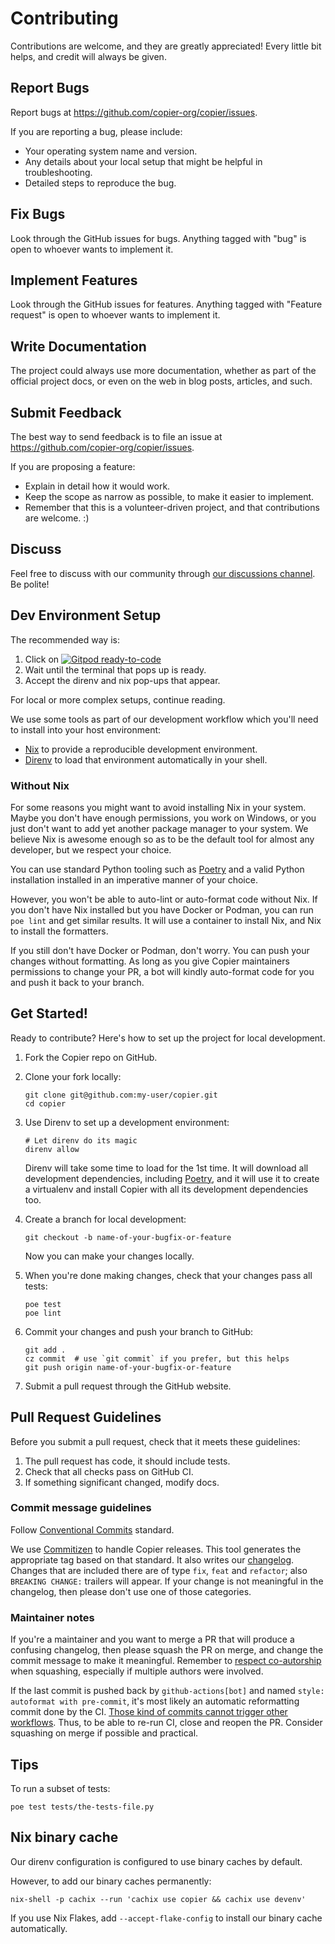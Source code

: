 # Contributing

Contributions are welcome, and they are greatly appreciated! Every little bit helps, and
credit will always be given.

## Report Bugs

Report bugs at <https://github.com/copier-org/copier/issues>.

If you are reporting a bug, please include:

-   Your operating system name and version.
-   Any details about your local setup that might be helpful in troubleshooting.
-   Detailed steps to reproduce the bug.

## Fix Bugs

Look through the GitHub issues for bugs. Anything tagged with "bug" is open to whoever
wants to implement it.

## Implement Features

Look through the GitHub issues for features. Anything tagged with "Feature request" is
open to whoever wants to implement it.

## Write Documentation

The project could always use more documentation, whether as part of the official project
docs, or even on the web in blog posts, articles, and such.

## Submit Feedback

The best way to send feedback is to file an issue at
<https://github.com/copier-org/copier/issues>.

If you are proposing a feature:

-   Explain in detail how it would work.
-   Keep the scope as narrow as possible, to make it easier to implement.
-   Remember that this is a volunteer-driven project, and that contributions are
    welcome. :)

## Discuss

Feel free to discuss with our community through
[our discussions channel](https://github.com/copier-org/copier/discussions). Be polite!

## Dev Environment Setup

The recommended way is:

1. Click on
   [![Gitpod ready-to-code](https://img.shields.io/badge/Gitpod-ready--to--code-blue?logo=gitpod)](https://gitpod.io/#https://github.com/copier-org/copier)
1. Wait until the terminal that pops up is ready.
1. Accept the direnv and nix pop-ups that appear.

For local or more complex setups, continue reading.

We use some tools as part of our development workflow which you'll need to install into
your host environment:

-   [Nix](https://nixos.org/download.html) to provide a reproducible development
    environment.
-   [Direnv](https://direnv.net/) to load that environment automatically in your shell.

### Without Nix

For some reasons you might want to avoid installing Nix in your system. Maybe you don't
have enough permissions, you work on Windows, or you just don't want to add yet another
package manager to your system. We believe Nix is awesome enough so as to be the default
tool for almost any developer, but we respect your choice.

You can use standard Python tooling such as [Poetry][] and a valid Python installation
installed in an imperative manner of your choice.

However, you won't be able to auto-lint or auto-format code without Nix. If you don't
have Nix installed but you have Docker or Podman, you can run `poe lint` and get similar
results. It will use a container to install Nix, and Nix to install the formatters.

If you still don't have Docker or Podman, don't worry. You can push your changes without
formatting. As long as you give Copier maintainers permissions to change your PR, a bot
will kindly auto-format code for you and push it back to your branch.

[Poetry]: https://python-poetry.org/

## Get Started!

Ready to contribute? Here's how to set up the project for local development.

1.  Fork the Copier repo on GitHub.
1.  Clone your fork locally:

    ```shell
    git clone git@github.com:my-user/copier.git
    cd copier
    ```

1.  Use Direnv to set up a development environment:

    ```shell
    # Let direnv do its magic
    direnv allow
    ```

    Direnv will take some time to load for the 1st time. It will download all
    development dependencies, including [Poetry][], and it will use it to create a
    virtualenv and install Copier with all its development dependencies too.

1.  Create a branch for local development:

    ```shell
    git checkout -b name-of-your-bugfix-or-feature
    ```

    Now you can make your changes locally.

1.  When you're done making changes, check that your changes pass all tests:

    ```shell
    poe test
    poe lint
    ```

1.  Commit your changes and push your branch to GitHub:

    ```shell
    git add .
    cz commit  # use `git commit` if you prefer, but this helps
    git push origin name-of-your-bugfix-or-feature
    ```

1.  Submit a pull request through the GitHub website.

## Pull Request Guidelines

Before you submit a pull request, check that it meets these guidelines:

1.  The pull request has code, it should include tests.
1.  Check that all checks pass on GitHub CI.
1.  If something significant changed, modify docs.

### Commit message guidelines

Follow [Conventional Commits](https://www.conventionalcommits.org/en/v1.0.0/) standard.

We use [Commitizen](https://commitizen-tools.github.io/commitizen/) to handle Copier
releases. This tool generates the appropriate tag based on that standard. It also writes
our [changelog](CHANGELOG.md). Changes that are included there are of type `fix`, `feat`
and `refactor`; also `BREAKING CHANGE:` trailers will appear. If your change is not
meaningful in the changelog, then please don't use one of those categories.

### Maintainer notes

If you're a maintainer and you want to merge a PR that will produce a confusing
changelog, then please squash the PR on merge, and change the commit message to make it
meaningful. Remember to
[respect co-autorship](https://docs.github.com/en/pull-requests/committing-changes-to-your-project/creating-and-editing-commits/creating-a-commit-with-multiple-authors)
when squashing, especially if multiple authors were involved.

If the last commit is pushed back by `github-actions[bot]` and named
`style: autoformat with pre-commit`, it's most likely an automatic reformatting commit
done by the CI.
[Those kind of commits cannot trigger other workflows](https://docs.github.com/en/actions/using-workflows/triggering-a-workflow#triggering-a-workflow-from-a-workflow).
Thus, to be able to re-run CI, close and reopen the PR. Consider squashing on merge if
possible and practical.

## Tips

To run a subset of tests:

```shell
poe test tests/the-tests-file.py
```

## Nix binary cache

Our direnv configuration is configured to use binary caches by default.

However, to add our binary caches permanently:

```shell
nix-shell -p cachix --run 'cachix use copier && cachix use devenv'
```

If you use Nix Flakes, add `--accept-flake-config` to install our binary cache
automatically.
